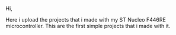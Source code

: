 
Hi,

Here i upload the projects that i made with my ST Nucleo F446RE microcontroller. This are the first simple projects that i made with it.
